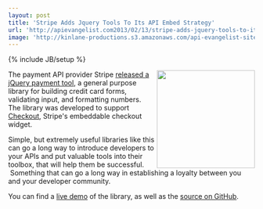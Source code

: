 ```yaml
---
layout: post
title: 'Stripe Adds Jquery Tools To Its API Embed Strategy'
url: 'http://apievangelist.com2013/02/13/stripe-adds-jquery-tools-to-its-api-embed-strategy/'
image: 'http://kinlane-productions.s3.amazonaws.com/api-evangelist-site/blog/stripe-checkout-widget.png'
---
```

{% include JB/setup %}
<p>
     <img src=https://s3.amazonaws.com/kinlane-productions/api-evangelist/stripe/stripe-checkout-widget.png  width=200 align=right />
</p>
<p>
     The payment API provider Stripe <a href=https://stripe.com/blog/jquery-payment>released a jQuery payment tool</a>, a general purpose library for building credit card forms, validating input, and formatting numbers. The library was developed to support <a href=https://stripe.com/blog/stripe-checkout>Checkout</a>, Stripe's embeddable checkout widget.
</p>
<p>
     Simple, but extremely useful libraries like this can go a long way to introduce developers to your APIs and put valuable tools into their toolbox, that will help them be successful.  Something that can go a long way in establishing a loyalty between you and your developer community.
</p>
<p>
     You can find a <a href=http://stripe.github.com/jquery.payment/example/>live demo</a> of the library, as well as the <a href=https://github.com/stripe/jquery.payment>source on GitHub</a>.
</p>
